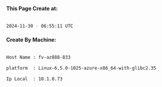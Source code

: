 
   
#### This Page Create at:

```bash

2024-11-30 - 06:55:11 UTC

```

#### Create By Machine:

```bash

Host Name : fv-az888-833

platform  : Linux-6.5.0-1025-azure-x86_64-with-glibc2.35

Ip Local  : 10.1.0.73

```

